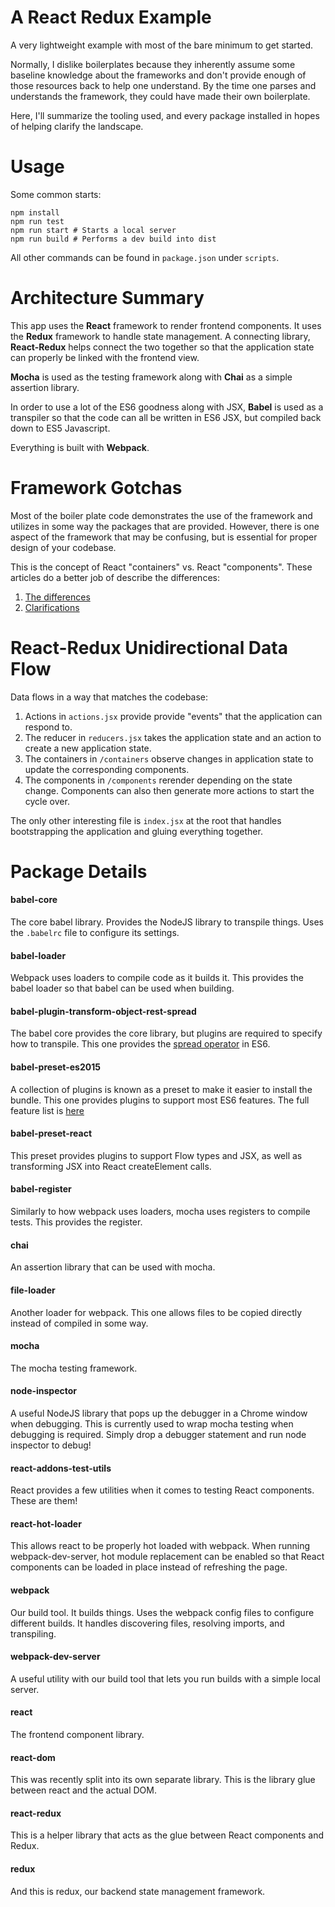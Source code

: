 A React Redux Example
=====================

A very lightweight example with most of the bare minimum to get started.

Normally, I dislike boilerplates because they inherently assume some baseline
knowledge about the frameworks and don't provide enough of those resources back
to help one understand. By the time one parses and understands the framework,
they could have made their own boilerplate.

Here, I'll summarize the tooling used, and every package installed in hopes of
helping clarify the landscape.

Usage
=====

Some common starts:

    npm install
    npm run test
    npm run start # Starts a local server
    npm run build # Performs a dev build into dist

All other commands can be found in `package.json` under `scripts`.

Architecture Summary
====================

This app uses the **React** framework to render frontend components. It uses
the **Redux** framework to handle state management. A connecting library,
**React-Redux** helps connect the two together so that the application state
can properly be linked with the frontend view.

**Mocha** is used as the testing framework along with **Chai** as a simple
assertion library.

In order to use a lot of the ES6 goodness along with JSX, **Babel** is used as
a transpiler so that the code can all be written in ES6 JSX, but compiled back
down to ES5 Javascript.

Everything is built with **Webpack**.

Framework Gotchas
=================

Most of the boiler plate code demonstrates the use of the framework and
utilizes in some way the packages that are provided. However, there is one
aspect of the framework that may be confusing, but is essential for proper
design of your codebase.

This is the concept of React "containers" vs. React "components". These
articles do a better job of describe the differences:

1. [The differences](https://goo.gl/I1bQHa)
2. [Clarifications](https://goo.gl/YLVi9B)

React-Redux Unidirectional Data Flow
====================================

Data flows in a way that matches the codebase:

1. Actions in `actions.jsx` provide provide "events" that the application
   can respond to.
2. The reducer in `reducers.jsx` takes the application state and an action
   to create a new application state.
3. The containers in `/containers` observe changes in application state to
   update the corresponding components.
4. The components in `/components` rerender depending on the state change.
   Components can also then generate more actions to start the cycle over.

The only other interesting file is `index.jsx` at the root that handles
bootstrapping the application and gluing everything together.

Package Details
===============

#### babel-core

The core babel library. Provides the NodeJS library to transpile things. Uses
the `.babelrc` file to configure its settings.

#### babel-loader

Webpack uses loaders to compile code as it builds it. This provides the babel
loader so that babel can be used when building.

#### babel-plugin-transform-object-rest-spread

The babel core provides the core library, but plugins are required to specify
how to transpile. This one provides the [spread operator](https://goo.gl/inzydZ)
in ES6.

#### babel-preset-es2015

A collection of plugins is known as a preset to make it easier to install the
bundle. This one provides plugins to support most ES6 features. The full
feature list is [here](https://babeljs.io/docs/plugins/preset-es2015/)

#### babel-preset-react

This preset provides plugins to support Flow types and JSX, as well as
transforming JSX into React createElement calls.

#### babel-register

Similarly to how webpack uses loaders, mocha uses registers to compile tests.
This provides the register.

#### chai

An assertion library that can be used with mocha.

#### file-loader

Another loader for webpack. This one allows files to be copied directly instead
of compiled in some way.

#### mocha

The mocha testing framework.

#### node-inspector

A useful NodeJS library that pops up the debugger in a Chrome window when
debugging.  This is currently used to wrap mocha testing when debugging is
required. Simply drop a debugger statement and run node inspector to debug!

#### react-addons-test-utils

React provides a few utilities when it comes to testing React components.
These are them!

#### react-hot-loader

This allows react to be properly hot loaded with webpack. When running
webpack-dev-server, hot module replacement can be enabled so that React
components can be loaded in place instead of refreshing the page.

#### webpack

Our build tool. It builds things. Uses the webpack config files to configure
different builds. It handles discovering files, resolving imports, and
transpiling.

#### webpack-dev-server

A useful utility with our build tool that lets you run builds with a simple
local server.

#### react

The frontend component library.

#### react-dom

This was recently split into its own separate library. This is the library
glue between react and the actual DOM.

#### react-redux

This is a helper library that acts as the glue between React components and
Redux.

#### redux

And this is redux, our backend state management framework.
